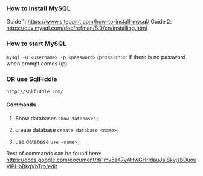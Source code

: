 ### How to Install MySQL

Guide 1: https://www.sitepoint.com/how-to-install-mysql/
Guide 2: https://dev.mysql.com/doc/refman/8.0/en/installing.html

### How to start MySQL
`mysql -u <username> -p <password>` (press enter if there is no password when prompt comes up)


### OR use SqlFiddle
`http://sqlfiddle.com/`

#### Commands

1. Show databases
`show databases;`

2. create database
`create database <name>;`

3. use database
`use <name>;`


Rest of commands can be found here: https://docs.google.com/document/d/1mv5a47y4HwGHrIdauJaI8kyjzbDuouViPHbBkgVbTro/edit
